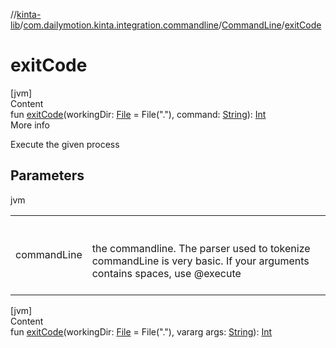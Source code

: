 //[kinta-lib](../../../index.md)/[com.dailymotion.kinta.integration.commandline](../index.md)/[CommandLine](index.md)/[exitCode](exit-code.md)



# exitCode  
[jvm]  
Content  
fun [exitCode](exit-code.md)(workingDir: [File](https://docs.oracle.com/javase/8/docs/api/java/io/File.html) = File("."), command: [String](https://kotlinlang.org/api/latest/jvm/stdlib/kotlin/-string/index.html)): [Int](https://kotlinlang.org/api/latest/jvm/stdlib/kotlin/-int/index.html)  
More info  


Execute the given process



## Parameters  
  
jvm  
  
| | |
|---|---|
| <a name="com.dailymotion.kinta.integration.commandline/CommandLine/exitCode/#java.io.File#kotlin.String/PointingToDeclaration/"></a>commandLine| <a name="com.dailymotion.kinta.integration.commandline/CommandLine/exitCode/#java.io.File#kotlin.String/PointingToDeclaration/"></a><br><br>the commandline. The parser used to tokenize commandLine is very basic. If your arguments contains spaces, use @execute<br><br>|
  
  


[jvm]  
Content  
fun [exitCode](exit-code.md)(workingDir: [File](https://docs.oracle.com/javase/8/docs/api/java/io/File.html) = File("."), vararg args: [String](https://kotlinlang.org/api/latest/jvm/stdlib/kotlin/-string/index.html)): [Int](https://kotlinlang.org/api/latest/jvm/stdlib/kotlin/-int/index.html)  



